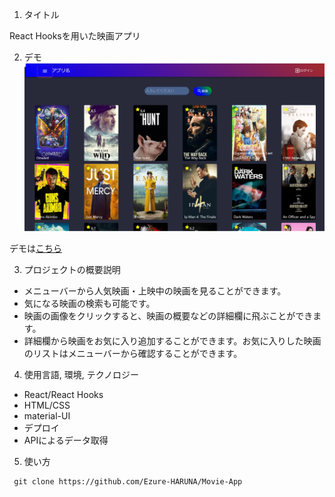 1. タイトル

React Hooksを用いた映画アプリ

2. デモ
![イメージ画像](./src/img/demo.png)

デモは[こちら](https://ezure-haruna.github.io/Movie-App/)

3. プロジェクトの概要説明
- メニューバーから人気映画・上映中の映画を見ることができます。
- 気になる映画の検索も可能です。
- 映画の画像をクリックすると、映画の概要などの詳細欄に飛ぶことができます。
- 詳細欄から映画をお気に入り追加することができます。お気に入りした映画のリストはメニューバーから確認することができます。

4. 使用言語, 環境, テクノロジー
- React/React Hooks
- HTML/CSS
- material-UI
- デプロイ
- APIによるデータ取得

5. 使い方
```markdown:clone
 git clone https://github.com/Ezure-HARUNA/Movie-App
```





